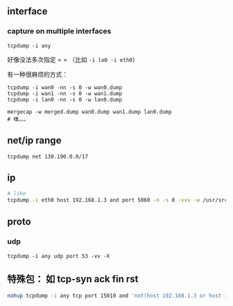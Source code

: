 



## interface



### capture on multiple interfaces

`tcpdump -i any`

好像没法多次指定 = = （比如 `-i lo0 -i eth0`）

有一种很麻烦的方式：

```shell
tcpdump -i wan0 -nn -s 0 -w wan0.dump
tcpdump -i wan1 -nn -s 0 -w wan1.dump
tcpdump -i lan0 -nn -s 0 -w lan0.dump

mergecap -w merged.dump wan0.dump wan1.dump lan0.dump
# 噗。。。
```



## net/ip range



`tcpdump net 130.190.0.0/17`





## ip





```sh
# like
tcpdump -i eth0 host 192.168.1.3 and port 5060 -n -s 0 -vvv -w /usr/src/dump
```





## proto



### udp



```shell
tcpdump -i any udp port 53 -vv -X
```



## 特殊包： 如 tcp-syn ack fin rst



```sh
nohup tcpdump -i any tcp port 15010 and 'not(host 192.168.1.3 or host 192.168.1.4)' and "tcp[tcpflags] & (tcp-syn|tcp-fin|tcp-rst) != 0"
```










